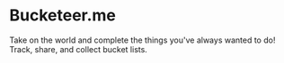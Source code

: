 # Bucketeer.me

Take on the world and complete the things you've always wanted to do! Track, share, and collect bucket lists.
